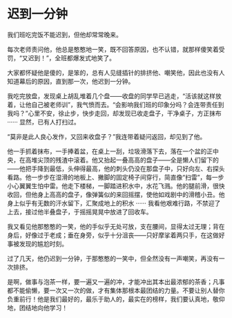 # 迟到一分钟

我们班吃完饭不能迟到，但他却常常晚来。

每次老师责问他，他总是憨憨地一笑，既不回答原因，也不认错，就那样傻笑着受罚，“又迟到！”，全班都爆发式地笑了。

大家都怀疑他是傻的，是笨的，总有人见缝插针的排挤他、嘲笑他，因此也没有人知道幕后的原因，直到那一次，他迟到一分钟。

我吃完放盘，发现桌上胡乱堆着几个盘——收盘的同学早已逃走，“活该就这样放着，让他自己被老师训”，我气愤而去。“会影响我们班的印象分吗？会连带责任到我吗？”心里不安，徐止步，快步走回，却发现已收走盘子，干净桌子，方正抹布 ······ 显然，已有人打扫过。

“莫非是此人良心发作，又回来收盘子？”我连带着疑问返回，却见到了他。

他一手抓着抹布，一手捧着盆，在桌上一刮，垃圾滑落下去，落在一个盆的正中央，在高堆尖顶的残渣中滚着。他又抬起一叠高高的盘子——全是懒人们留下的——他把手降到最低，头伸得最高，他的刺头仍没在那盘子中，只好向左、右探头看路。他一步步在湿滑的地板上、撇脚的固定椅子间穿行，简直像“扫雷”，每一步小心翼翼生怕中雷。他走下楼梯，一脚踏进积水中，水花飞溅。他的腿前滑，很快收回，但他身上高高的盘子，像弹簧似的来回摇摆，使他如戏剧中的滑稽小丑。他身上似乎有无数的汗水留下，汇聚成地上的积水 ······ 我看他艰难行路，不禁迎了上去，接过他半叠盘子，于摇摇晃晃中放进了回收车。

我又看见他那憨憨的一笑，他的手似乎无处可放，支在腰间，显得太过无理；背在身后，好像过于老成；垂在身旁，似乎十分沮丧——只好摩挲着两只手，在这做好事被发现的尴尬时刻。

过了几天，他仍迟到一分钟，于那憨憨的一笑中，但全然没有一声嘲笑，再没有一次排挤。

是啊，做事与泡茶一样，要一遍又一遍的冲，才能冲出其本出最浓郁的茶香；凡事都不能偷懒，要一次又一次的做，才有集体那根本最团结的力量。不要让别人替你负重前行！他是我们最好的，最乐于助人的，最实在的榜样，我们要认真地，敬仰地，团结地向他学习！